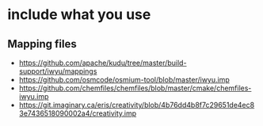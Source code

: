 # include what you use

## Mapping files

- <https://github.com/apache/kudu/tree/master/build-support/iwyu/mappings>
- <https://github.com/osmcode/osmium-tool/blob/master/iwyu.imp>
- <https://github.com/chemfiles/chemfiles/blob/master/cmake/chemfiles-iwyu.imp>
- <https://git.imaginary.ca/eris/creativity/blob/4b76dd4b8f7c29651de4ec83e7436518090002a4/creativity.imp>

